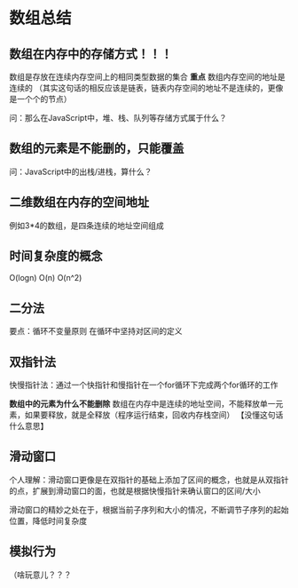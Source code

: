 # 数组总结

## 数组在内存中的存储方式！！！
数组是存放在连续内存空间上的相同类型数据的集合
**重点** 数组内存空间的地址是连续的
（其实这句话的相反应该是链表，链表内存空间的地址不是连续的，更像是一个个的节点）

问：那么在JavaScript中，堆、栈、队列等存储方式属于什么？

## 数组的元素是不能删的，只能覆盖
问：JavaScript中的出栈/进栈，算什么？

## 二维数组在内存的空间地址
例如3*4的数组，是四条连续的地址空间组成

## 时间复杂度的概念
O(logn)
O(n)
O(n^2)

## 二分法
要点：循环不变量原则
在循环中坚持对区间的定义

## 双指针法
快慢指针法：通过一个快指针和慢指针在一个for循环下完成两个for循环的工作

**数组中的元素为什么不能删除**
数组在内存中是连续的地址空间，不能释放单一元素，如果要释放，就是全释放（程序运行结束，回收内存栈空间）
【没懂这句话什么意思】

## 滑动窗口
个人理解：滑动窗口更像是在双指针的基础上添加了区间的概念，也就是从双指针的点，扩展到滑动窗口的面，也就是根据快慢指针来确认窗口的区间/大小

滑动窗口的精妙之处在于，根据当前子序列和大小的情况，不断调节子序列的起始位置，降低时间复杂度

## 模拟行为
（啥玩意儿？？？


